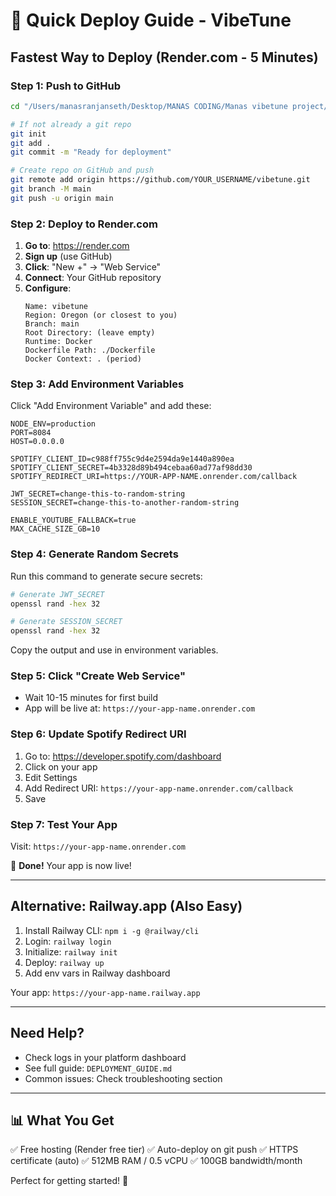# 🚀 Quick Deploy Guide - VibeTune

## Fastest Way to Deploy (Render.com - 5 Minutes)

### Step 1: Push to GitHub
```bash
cd "/Users/manasranjanseth/Desktop/MANAS CODING/Manas vibetune project/vibetune4/vibetune4"

# If not already a git repo
git init
git add .
git commit -m "Ready for deployment"

# Create repo on GitHub and push
git remote add origin https://github.com/YOUR_USERNAME/vibetune.git
git branch -M main
git push -u origin main
```

### Step 2: Deploy to Render.com

1. **Go to**: https://render.com
2. **Sign up** (use GitHub)
3. **Click**: "New +" → "Web Service"
4. **Connect**: Your GitHub repository
5. **Configure**:
   ```
   Name: vibetune
   Region: Oregon (or closest to you)
   Branch: main
   Root Directory: (leave empty)
   Runtime: Docker
   Dockerfile Path: ./Dockerfile
   Docker Context: . (period)
   ```

### Step 3: Add Environment Variables

Click "Add Environment Variable" and add these:

```env
NODE_ENV=production
PORT=8084
HOST=0.0.0.0

SPOTIFY_CLIENT_ID=c988ff755c9d4e2594da9e1440a890ea
SPOTIFY_CLIENT_SECRET=4b3328d89b494cebaa60ad77af98dd30
SPOTIFY_REDIRECT_URI=https://YOUR-APP-NAME.onrender.com/callback

JWT_SECRET=change-this-to-random-string
SESSION_SECRET=change-this-to-another-random-string

ENABLE_YOUTUBE_FALLBACK=true
MAX_CACHE_SIZE_GB=10
```

### Step 4: Generate Random Secrets

Run this command to generate secure secrets:

```bash
# Generate JWT_SECRET
openssl rand -hex 32

# Generate SESSION_SECRET
openssl rand -hex 32
```

Copy the output and use in environment variables.

### Step 5: Click "Create Web Service"

- Wait 10-15 minutes for first build
- App will be live at: `https://your-app-name.onrender.com`

### Step 6: Update Spotify Redirect URI

1. Go to: https://developer.spotify.com/dashboard
2. Click on your app
3. Edit Settings
4. Add Redirect URI: `https://your-app-name.onrender.com/callback`
5. Save

### Step 7: Test Your App

Visit: `https://your-app-name.onrender.com`

🎉 **Done!** Your app is now live!

---

## Alternative: Railway.app (Also Easy)

1. Install Railway CLI: `npm i -g @railway/cli`
2. Login: `railway login`
3. Initialize: `railway init`
4. Deploy: `railway up`
5. Add env vars in Railway dashboard

Your app: `https://your-app-name.railway.app`

---

## Need Help?

- Check logs in your platform dashboard
- See full guide: `DEPLOYMENT_GUIDE.md`
- Common issues: Check troubleshooting section

---

## 📊 What You Get

✅ Free hosting (Render free tier)
✅ Auto-deploy on git push
✅ HTTPS certificate (auto)
✅ 512MB RAM / 0.5 vCPU
✅ 100GB bandwidth/month

Perfect for getting started! 🎵

